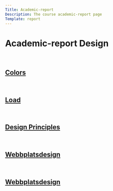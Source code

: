 ```yaml
---
Title: Academic-report
Description: The course academic-report page
Template: report
---
```

Academic-report Design
==================



<div class = "kmom-box">
    <br>
    <a href = "analysis/01_colors" ><h2> Colors </h2> </a>
</div>

<div class = "kmom-box">
    <br>
    <a href = "analysis/02_load" ><h2> Load </h2> </a>
</div>

<div class = "kmom-box">
    <br>
    <a href = "analysis/03_design_principles" ><h2> Design Principles </h2> </a>
</div>

<div class = "kmom-box">
    <br>
    <a href = "analysis/10_webbplatsdesign" ><h2> Webbplatsdesign </h2> </a>
</div>
<div class = "kmom-box">
    <br>
    <a href = "analysis/11_design-och-webbplatser" ><h2> Webbplatsdesign </h2> </a>
</div>
